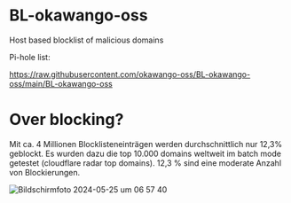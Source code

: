 # BL-okawango-oss
Host based blocklist of malicious domains

Pi-hole list: 

https://raw.githubusercontent.com/okawango-oss/BL-okawango-oss/main/BL-okawango-oss

# Over blocking?
Mit ca. 4 Millionen Blocklisteneinträgen werden durchschnittlich nur 12,3% geblockt. Es wurden dazu die top 10.000 domains weltweit im batch mode getestet (cloudflare radar top domains). 12,3 % sind eine moderate Anzahl von Blockierungen.

![Bildschirmfoto 2024-05-25 um 06 57 40](https://github.com/okawango-oss/BL-okawango-oss/assets/125760839/7090d149-4c5c-41d9-8a61-35dfdfa96976)
